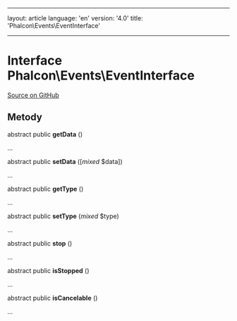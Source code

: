 * * *

layout: article language: 'en' version: '4.0' title: 'Phalcon\Events\EventInterface'

* * *

# Interface **Phalcon\Events\EventInterface**

<a href="https://github.com/phalcon/cphalcon/tree/v4.0.0/phalcon/events/eventinterface.zep" class="btn btn-default btn-sm">Source on GitHub</a>

## Metody

abstract public **getData** ()

...

abstract public **setData** ([*mixed* $data])

...

abstract public **getType** ()

...

abstract public **setType** (*mixed* $type)

...

abstract public **stop** ()

...

abstract public **isStopped** ()

...

abstract public **isCancelable** ()

...